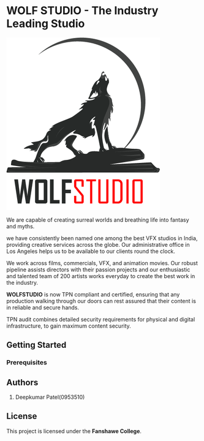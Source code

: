 # **WOLF STUDIO** - The Industry Leading Studio

![](images/Wolf_Logo_01.png "wolf logo")


We are capable of creating surreal worlds and breathing life into fantasy and myths.

we have consistently been named one among the best VFX studios in India, providing creative services across the globe. Our administrative office in Los Angeles helps us to be available to our clients round the clock.

We work across films, commercials, VFX, and animation movies. Our robust pipeline assists directors with their passion projects and our enthusiastic and talented team of 200 artists works everyday to create the best work in the industry.

**WOLFSTUDIO** is now TPN compliant and certified, ensuring that any production walking through our doors can rest assured that their content is in reliable and secure hands.

TPN audit combines detailed security requirements for physical and digital infrastructure, to gain maximum content security.


## **Getting Started**



### **Prerequisites**



## **Authors**

1. Deepkumar Patel(0953510)


## **License**

This project is licensed under the **Fanshawe College**.

